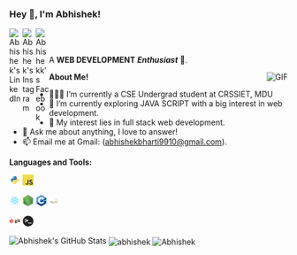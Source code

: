 <h3 title="hehehe"> Hey 👋, I'm Abhishek!</h3>

<a href="https://www.linkedin.com/in/abhishek-bharti-711a751b1">
  <img align="left" alt="Abhishek's LinkedIn" width="24px" src="https://cdn.jsdelivr.net/npm/simple-icons@v3/icons/linkedin.svg" />
</a>
<a href="https://www.instagram.com/abhishek_bharti188/">
  <img align="left" alt="Abhishek's Instagram" width="24px" src="https://cdn.jsdelivr.net/npm/simple-icons@v3/icons/instagram.svg" />
</a>
<a href="">
  <img align="left" alt="Abhishekk's Facebook" width="24px" src="https://cdn.jsdelivr.net/npm/simple-icons@v3/icons/facebook.svg" />
</a>



<br />
<br />

A **WEB DEVELOPMENT** ***Enthusiast*** 🚀.
 

  <img align="right" alt="GIF" src="https://i.pinimg.com/originals/e4/26/70/e426702edf874b181aced1e2fa5c6cde.gif" />

**About Me!**

- 👨🏽‍💻 I’m currently a CSE Undergrad student at CRSSIET, MDU
- 🌱 I’m currently exploring JAVA SCRIPT with a big interest in web development. 
- 🤔 My interest lies in full stack web development.
- 💬 Ask me about anything, I love to answer!
- 📫 Email me at Gmail: (abhishekbharti9910@gmail.com).



**Languages and Tools:**  


<code><img height="20" src="https://raw.githubusercontent.com/github/explore/80688e429a7d4ef2fca1e82350fe8e3517d3494d/topics/python/python.png"></code>
<code><img height="20" src="https://raw.githubusercontent.com/github/explore/80688e429a7d4ef2fca1e82350fe8e3517d3494d/topics/javascript/javascript.png"></code>

<code><img height="20" src="https://raw.githubusercontent.com/github/explore/80688e429a7d4ef2fca1e82350fe8e3517d3494d/topics/react/react.png"></code>
<code><img height="20" src="https://raw.githubusercontent.com/github/explore/80688e429a7d4ef2fca1e82350fe8e3517d3494d/topics/nodejs/nodejs.png"></code>
<code><img height="20" src="https://raw.githubusercontent.com/github/explore/80688e429a7d4ef2fca1e82350fe8e3517d3494d/topics/cpp/cpp.png"></code>
<code><img height="20" src="https://raw.githubusercontent.com/github/explore/80688e429a7d4ef2fca1e82350fe8e3517d3494d/topics/mysql/mysql.png"></code>

<code><img height="20" src="https://raw.githubusercontent.com/github/explore/80688e429a7d4ef2fca1e82350fe8e3517d3494d/topics/git/git.png"></code>
<code><img height="20" src="https://raw.githubusercontent.com/github/explore/80688e429a7d4ef2fca1e82350fe8e3517d3494d/topics/terminal/terminal.png"></code>

<img src="https://github-readme-stats.vercel.app/api?username=Abhishekbharti9910&show_icons=true&hide_border=true&count_private=true&theme=shades-of-purple&icon_color=fad000" alt="Abhishek's GitHub Stats">
<img align="center" src="https://github-readme-streak-stats.herokuapp.com/?user=Abhishekbharti9910&count_private=true&theme=radical" alt="abhishek" />
<img align="center" width=500 src="https://github-readme-stats.vercel.app/api/top-langs/?username=Abhishekbharti9910&count_private=true&theme=radical" alt="Abhishek" />
